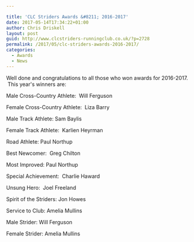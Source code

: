 ```yaml
---

title: 'CLC Striders Awards &#8211; 2016-2017'
date: 2017-05-14T17:34:22+01:00
author: Chris Driskell
layout: post
guid: http://www.clcstriders-runningclub.co.uk/?p=2728
permalink: /2017/05/clc-striders-awards-2016-2017/
categories:
  - Awards
  - News
---
```

Well done and congratulations to all those who won awards for 2016-2017.  This year's winners are:

Male Cross-Country Athlete:  Will Ferguson

Female Cross-Country Athlete:  Liza Barry

Male Track Athlete: Sam Baylis

Female Track Athlete:  Karlien Heyrman

Road Athlete: Paul Northup

Best Newcomer:  Greg Chilton

Most Improved: Paul Northup

Special Achievement:  Charlie Haward

Unsung Hero:  Joel Freeland

Spirit of the Striders: Jon Howes

Service to Club: Amelia Mullins

Male Strider: Will Ferguson

Female Strider: Amelia Mullins